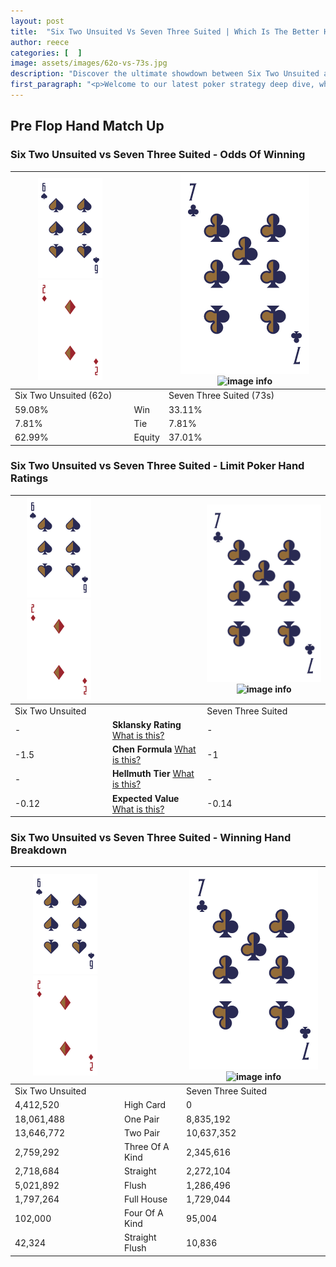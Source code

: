 ```yaml
---
layout: post
title:  "Six Two Unsuited Vs Seven Three Suited | Which Is The Better Hand In Poker? A Complete Guide"
author: reece
categories: [  ]
image: assets/images/62o-vs-73s.jpg
description: "Discover the ultimate showdown between Six Two Unsuited and Seven Three Suited in poker! Uncover the odds, strategies, and scenarios where one hand triumphs over the other. Get ready to up your poker game with this thrilling analysis."
first_paragraph: "<p>Welcome to our latest poker strategy deep dive, where we're pitting two distinct hands against each other in a high-stakes showdown: Six Two Unsuited vs Seven Three Suited.</p><p>In the dynamic world of poker, every decision counts, and knowing which hand holds the upper hand is key to your success at the table.</p><p>In this article, we'll dissect these two hands, explore the scenarios where one dominates the other, and equip you with the knowledge to make strategic choices that can tip the odds in your favor.</p><p>Get ready to unravel the intriguing dynamics of these poker hands and elevate your game to new heights.</p>"
---
```




[comment]: # (sp0)

## Pre Flop Hand Match Up

<div class="table hand-ratings" markdown="1"> 



### Six Two Unsuited vs Seven Three Suited - Odds Of Winning


    
| ![image info](assets/images/hand1/6.png) ![image info](assets/images/hand1/2o.png) |  | ![image info](assets/images/hand2/7.png) ![image info](assets/images/hand2/3s.png) |
| -------- | -------- | -------- |
| Six Two Unsuited (62o) |  | Seven Three Suited (73s) |
| 59.08% | Win | 33.11% |
| 7.81% | Tie | 7.81% |
| 62.99% | Equity | 37.01% |




[comment]: # (sp1)



### Six Two Unsuited vs Seven Three Suited - Limit Poker Hand Ratings


    
| ![image info](assets/images/hand1/6.png) ![image info](assets/images/hand1/2o.png) |  | ![image info](assets/images/hand2/7.png) ![image info](assets/images/hand2/3s.png) |
| -------- | -------- | -------- |
| Six Two Unsuited |  | Seven Three Suited |
| - | **Sklansky Rating** [What is this?](/sklansky-rating-explained) | - |
| -1.5 | **Chen Formula** [What is this?](/chen-formula-explained) | -1 |
| - | **Hellmuth Tier** [What is this?](/Hellmuth-tier-explained) | - |
| -0.12 | **Expected Value** [What is this?](/expected-value-explained) | -0.14 |




[comment]: # (sp2)



### Six Two Unsuited vs Seven Three Suited - Winning Hand Breakdown


    
| ![image info](assets/images/hand1/6.png) ![image info](assets/images/hand1/2o.png) |  | ![image info](assets/images/hand2/7.png) ![image info](assets/images/hand2/3s.png) |
| -------- | -------- | -------- |
| Six Two Unsuited |  | Seven Three Suited |
| 4,412,520 | High Card | 0 |
| 18,061,488 | One Pair | 8,835,192 |
| 13,646,772 | Two Pair | 10,637,352 |
| 2,759,292 | Three Of A Kind | 2,345,616 |
| 2,718,684 | Straight | 2,272,104 |
| 5,021,892 | Flush | 1,286,496 |
| 1,797,264 | Full House | 1,729,044 |
| 102,000 | Four Of A Kind | 95,004 |
| 42,324 | Straight Flush | 10,836 |




[comment]: # (sp3)



</div>

[comment]: # (sp4)



[comment]: # (sp5)


